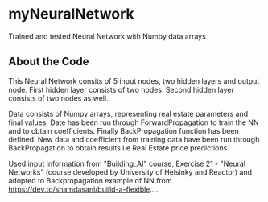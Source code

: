# myNeuralNetwork
Trained and tested Neural Network with Numpy data arrays

## About the Code
This Neural Network consits of 5 input nodes, two hidden layers and output node.
First hidden layer consists of two nodes. Second hidden layer consists of two nodes as well.

Data consists of Numpy arrays, representing real estate parameters and final values.
Date has been run through ForwardPropagation to train the NN and to obtain coefficients.
Finally BackPropagation function has been defined. New data and coefficient from training data have been run through BackPropagation to obtain results i.e Real Estate price predictions.

Used input information from "Building_AI" course, Exercise 21 - "Neural Networks" (course developed by University of Helsinky and Reactor) and adopted to Backpropagation example of NN from https://dev.to/shamdasani/buiild-a-flexible.... 
